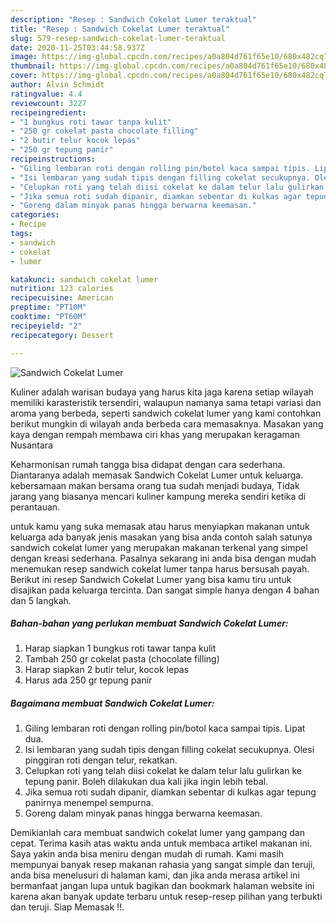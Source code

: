 ```yaml
---
description: "Resep : Sandwich Cokelat Lumer teraktual"
title: "Resep : Sandwich Cokelat Lumer teraktual"
slug: 579-resep-sandwich-cokelat-lumer-teraktual
date: 2020-11-25T03:44:58.937Z
image: https://img-global.cpcdn.com/recipes/a0a804d761f65e10/680x482cq70/sandwich-cokelat-lumer-foto-resep-utama.jpg
thumbnail: https://img-global.cpcdn.com/recipes/a0a804d761f65e10/680x482cq70/sandwich-cokelat-lumer-foto-resep-utama.jpg
cover: https://img-global.cpcdn.com/recipes/a0a804d761f65e10/680x482cq70/sandwich-cokelat-lumer-foto-resep-utama.jpg
author: Alvin Schmidt
ratingvalue: 4.4
reviewcount: 3227
recipeingredient:
- "1 bungkus roti tawar tanpa kulit"
- "250 gr cokelat pasta chocolate filling"
- "2 butir telur kocok lepas"
- "250 gr tepung panir"
recipeinstructions:
- "Giling lembaran roti dengan rolling pin/botol kaca sampai tipis. Lipat dua."
- "Isi lembaran yang sudah tipis dengan filling cokelat secukupnya. Olesi pinggiran roti dengan telur, rekatkan."
- "Celupkan roti yang telah diisi cokelat ke dalam telur lalu gulirkan ke tepung panir. Boleh dilakukan dua kali jika ingin lebih tebal."
- "Jika semua roti sudah dipanir, diamkan sebentar di kulkas agar tepung panirnya menempel sempurna."
- "Goreng dalam minyak panas hingga berwarna keemasan."
categories:
- Recipe
tags:
- sandwich
- cokelat
- lumer

katakunci: sandwich cokelat lumer 
nutrition: 123 calories
recipecuisine: American
preptime: "PT10M"
cooktime: "PT60M"
recipeyield: "2"
recipecategory: Dessert

---
```



![Sandwich Cokelat Lumer](https://img-global.cpcdn.com/recipes/a0a804d761f65e10/680x482cq70/sandwich-cokelat-lumer-foto-resep-utama.jpg)

Kuliner adalah warisan budaya yang harus kita jaga karena setiap wilayah memiliki karasteristik tersendiri, walaupun namanya sama tetapi variasi dan aroma yang berbeda, seperti sandwich cokelat lumer yang kami contohkan berikut mungkin di wilayah anda berbeda cara memasaknya. Masakan yang kaya dengan rempah membawa ciri khas yang merupakan keragaman Nusantara



Keharmonisan rumah tangga bisa didapat dengan cara sederhana. Diantaranya adalah memasak Sandwich Cokelat Lumer untuk keluarga. kebersamaan makan bersama orang tua sudah menjadi budaya, Tidak jarang yang biasanya mencari kuliner kampung mereka sendiri ketika di perantauan.

untuk kamu yang suka memasak atau harus menyiapkan makanan untuk keluarga ada banyak jenis masakan yang bisa anda contoh salah satunya sandwich cokelat lumer yang merupakan makanan terkenal yang simpel dengan kreasi sederhana. Pasalnya sekarang ini anda bisa dengan mudah menemukan resep sandwich cokelat lumer tanpa harus bersusah payah.
Berikut ini resep Sandwich Cokelat Lumer yang bisa kamu tiru untuk disajikan pada keluarga tercinta. Dan sangat simple hanya dengan 4 bahan dan 5 langkah.


<!--inarticleads1-->

##### Bahan-bahan yang perlukan membuat Sandwich Cokelat Lumer:

1. Harap siapkan 1 bungkus roti tawar tanpa kulit
1. Tambah 250 gr cokelat pasta (chocolate filling)
1. Harap siapkan 2 butir telur, kocok lepas
1. Harus ada 250 gr tepung panir




<!--inarticleads2-->

##### Bagaimana membuat  Sandwich Cokelat Lumer:

1. Giling lembaran roti dengan rolling pin/botol kaca sampai tipis. Lipat dua.
1. Isi lembaran yang sudah tipis dengan filling cokelat secukupnya. Olesi pinggiran roti dengan telur, rekatkan.
1. Celupkan roti yang telah diisi cokelat ke dalam telur lalu gulirkan ke tepung panir. Boleh dilakukan dua kali jika ingin lebih tebal.
1. Jika semua roti sudah dipanir, diamkan sebentar di kulkas agar tepung panirnya menempel sempurna.
1. Goreng dalam minyak panas hingga berwarna keemasan.




Demikianlah cara membuat sandwich cokelat lumer yang gampang dan cepat. Terima kasih atas waktu anda untuk membaca artikel makanan ini. Saya yakin anda bisa meniru dengan mudah di rumah. Kami masih mempunyai banyak resep makanan rahasia yang sangat simple dan teruji, anda bisa menelusuri di halaman kami, dan jika anda merasa artikel ini bermanfaat jangan lupa untuk bagikan dan bookmark halaman website ini karena akan banyak update terbaru untuk resep-resep pilihan yang terbukti dan teruji. Siap Memasak !!. 
